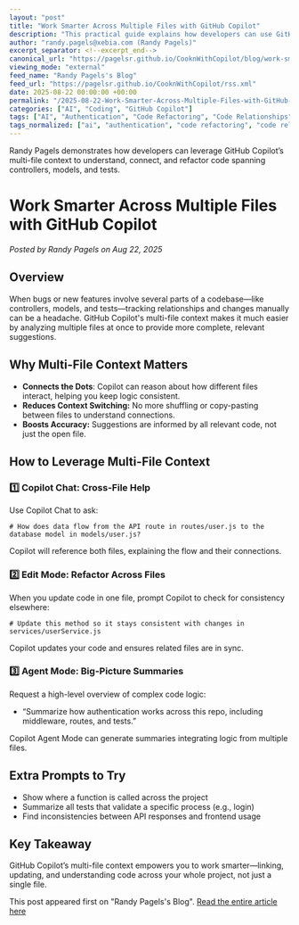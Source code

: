 ```yaml
---
layout: "post"
title: "Work Smarter Across Multiple Files with GitHub Copilot"
description: "This practical guide explains how developers can use GitHub Copilot’s multi-file context features to navigate and refactor code that spans multiple files, such as controllers, models, and tests. Real-world examples show how Copilot Chat, Edit Mode, and Agent Mode streamline development and improve code understanding."
author: "randy.pagels@xebia.com (Randy Pagels)"
excerpt_separator: <!--excerpt_end-->
canonical_url: "https://pagelsr.github.io/CooknWithCopilot/blog/work-smarter-across-multiple-files.html"
viewing_mode: "external"
feed_name: "Randy Pagels's Blog"
feed_url: "https://pagelsr.github.io/CooknWithCopilot/rss.xml"
date: 2025-08-22 00:00:00 +00:00
permalink: "/2025-08-22-Work-Smarter-Across-Multiple-Files-with-GitHub-Copilot.html"
categories: ["AI", "Coding", "GitHub Copilot"]
tags: ["AI", "Authentication", "Code Refactoring", "Code Relationships", "Coding", "Controller", "Copilot Agent Mode", "Copilot Chat", "Cross File Development", "Developer Productivity", "Edit Mode", "GitHub Copilot", "Model", "Multi File Context", "Posts", "Test Automation"]
tags_normalized: ["ai", "authentication", "code refactoring", "code relationships", "coding", "controller", "copilot agent mode", "copilot chat", "cross file development", "developer productivity", "edit mode", "github copilot", "model", "multi file context", "posts", "test automation"]
---
```


Randy Pagels demonstrates how developers can leverage GitHub Copilot’s multi-file context to understand, connect, and refactor code spanning controllers, models, and tests.<!--excerpt_end-->

# Work Smarter Across Multiple Files with GitHub Copilot

*Posted by Randy Pagels on Aug 22, 2025*

## Overview

When bugs or new features involve several parts of a codebase—like controllers, models, and tests—tracking relationships and changes manually can be a headache. GitHub Copilot's multi-file context makes it much easier by analyzing multiple files at once to provide more complete, relevant suggestions.

## Why Multi-File Context Matters

- **Connects the Dots**: Copilot can reason about how different files interact, helping you keep logic consistent.
- **Reduces Context Switching:** No more shuffling or copy-pasting between files to understand connections.
- **Boosts Accuracy:** Suggestions are informed by all relevant code, not just the open file.

## How to Leverage Multi-File Context

### 1️⃣ Copilot Chat: Cross-File Help

Use Copilot Chat to ask:

```
# How does data flow from the API route in routes/user.js to the database model in models/user.js?
```

Copilot will reference both files, explaining the flow and their connections.

### 2️⃣ Edit Mode: Refactor Across Files

When you update code in one file, prompt Copilot to check for consistency elsewhere:

```
# Update this method so it stays consistent with changes in services/userService.js
```

Copilot updates your code and ensures related files are in sync.

### 3️⃣ Agent Mode: Big-Picture Summaries

Request a high-level overview of complex code logic:

- “Summarize how authentication works across this repo, including middleware, routes, and tests.”

Copilot Agent Mode can generate summaries integrating logic from multiple files.

## Extra Prompts to Try

- Show where a function is called across the project
- Summarize all tests that validate a specific process (e.g., login)
- Find inconsistencies between API responses and frontend usage

## Key Takeaway

GitHub Copilot’s multi-file context empowers you to work smarter—linking, updating, and understanding code across your whole project, not just a single file.

This post appeared first on "Randy Pagels's Blog". [Read the entire article here](https://pagelsr.github.io/CooknWithCopilot/blog/work-smarter-across-multiple-files.html)
